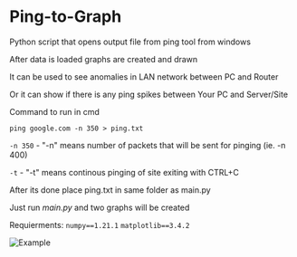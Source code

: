# Ping-to-Graph

Python script that opens output file from ping tool from windows

After data is loaded graphs are created and drawn 

It can be used to see anomalies in LAN network between PC and Router

Or it can show if there is any ping spikes between Your PC and Server/Site

Command to run in cmd

```ping google.com -n 350 > ping.txt```

```-n 350``` - "-n" means number of packets that will be sent for pinging (ie. -n 400)

```-t``` - "-t" means continous pinging of site exiting with CTRL+C

After its done place ping.txt in same folder as main.py

Just run *main.py* and two graphs will be created 


Requierments: 
```numpy==1.21.1```
```matplotlib==3.4.2```


![Example](https://i.ibb.co/BtXfC0w/Screenshot-2021-08-06-082521.jpg)
